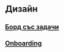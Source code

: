 # Дизайн

## [Борд със задачи](https://app.ora.pm/p/f18bb2ecbec14323a8a00fc6f018d92d?v=0&t=k)

## [Onboarding](https://docs.google.com/document/d/1aRMfnVBzc4xd3wV3-B_jsx3ykiBvmqFO5VhnafRH55o/edit?usp=sharing)
